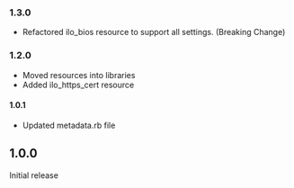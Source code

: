 ### 1.3.0
 - Refactored ilo_bios resource to support all settings. (Breaking Change)

### 1.2.0
 - Moved resources into libraries
 - Added ilo_https_cert resource

#### 1.0.1
 - Updated metadata.rb file

## 1.0.0
Initial release
